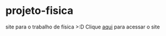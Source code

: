 # projeto-fisica
 site para o trabalho de física >:D
Clique <a href="https://eded001.github.io/projeto-fisica/pages/Home-page">aqui</a> para acessar o site
